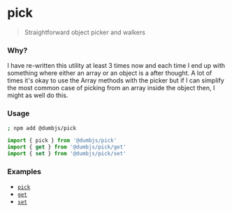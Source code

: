 # pick

> Straightforward object picker and walkers

### Why?

I have re-written this utility at least 3 times now and each time I end up with
something where either an array or an object is a after thought. A lot of times
it's okay to use the Array methods with the picker but if I can simplify the
most common case of picking from an array inside the object then, I might as
well do this.

### Usage

```sh
; npm add @dumbjs/pick
```

```js
import { pick } from '@dumbjs/pick'
import { get } from '@dumbjs/pick/get'
import { set } from '@dumbjs/pick/set'
```

### Examples

- [`pick`](/tests/pick.test.ts)
- [`get`](/tests/get.test.ts)
- [`set`](/tests/set.test.ts)
